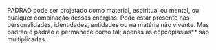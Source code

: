 ﻿PADRÃO pode ser projetado como material, espiritual ou mental, ou qualquer combinação dessas energias. Pode estar presente nas personalidades, identidades, entidades ou na matéria não vivente. Mas padrão é padrão e permanece como tal; apenas as cópcópiasias** são multiplicadas.